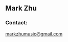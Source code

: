 
## Mark Zhu

### Contact:

markzhumusic@gmail.com




[comment]: <> ()

<!-- Remove 'This page was generated by GitHub Pages.' --> 
<script src="http://code.jquery.com/jquery-1.4.2.min.js"></script> <script> var x = document.getElementsByClassName("site-footer-credits"); setTimeout(() => { x[0].remove(); }, 10); </script>

